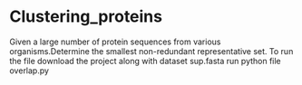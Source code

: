 # Clustering_proteins
Given a large number of protein sequences from various organisms.Determine the smallest non-redundant representative set.
To run the file download the project along with dataset sup.fasta
run python file overlap.py
